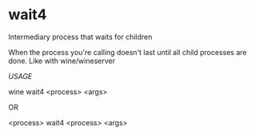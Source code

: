# wait4
Intermediary process that waits for children

When the process you're calling doesn't last until all child processes are done. Like with wine/wineserver

*USAGE*

wine wait4 \<process\> \<args\>

OR

\<process\> wait4 \<process\> \<args\>
